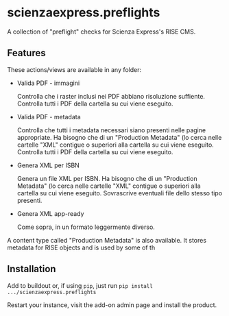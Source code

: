 # scienzaexpress.preflights

A collection of "preflight" checks for Scienza Express's RISE CMS.

## Features

These actions/views are available in any folder:
- Valida PDF - immagini

  Controlla che i raster inclusi nei PDF abbiano risoluzione suffiente. Controlla tutti i PDF della cartella su cui viene eseguito.

- Valida PDF - metadata

  Controlla che tutti i metadata necessari siano presenti nelle pagine appropriate. Ha bisogno che di un "Production Metadata" (lo cerca nelle cartelle "XML" contigue o superiori alla cartella su cui viene eseguito. Controlla tutti i PDF della cartella su cui viene eseguito.

- Genera XML per ISBN

  Genera un file XML per ISBN. Ha bisogno che di un "Production Metadata" (lo cerca nelle cartelle "XML" contigue o superiori alla cartella su cui viene eseguito. Sovrascrive eventuali file dello stesso tipo presenti.

- Genera XML app-ready

  Come sopra, in un formato leggermente diverso.

A content type called "Production Metadata" is also available. It stores metadata for RISE objects and is used by some of th

## Installation

Add to buildout or, if using `pip`, just run `pip install .../scienzaexpress.preflights`

Restart your instance, visit the add-on admin page and install the product.
